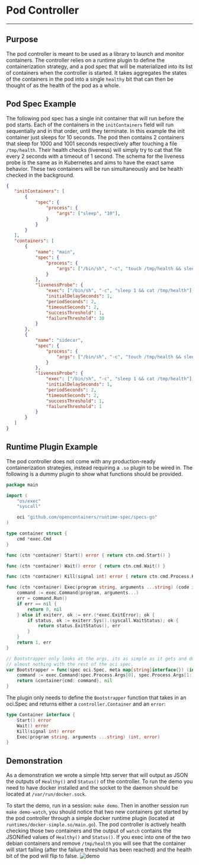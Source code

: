  # Pod Controller
 ---------------
 
 ## Purpose
 The pod controller is meant to be used as a library to launch and monitor containers. The controller relies on a runtime plugin to define the containerization strategy, and a pod spec that will be materialized into its list of containers when the controller is started. It takes aggregates the states of the containers in the pod into a single `healthy` bit that can then be thought of as the health of the pod as a whole.
 
 ## Pod Spec Example
 The following pod spec has a single init container that will run before the pod starts. Each of the containers in the `initContainers` field will run sequentially and in that order, until they terminate. In this example the init container just sleeps for 10 seconds. The pod then contains 2 containers that sleep for 1000 and 1001 seconds respectively after touching a file `/tmp/health`. Their health checks (liveness) will simply try to cat that file every 2 seconds with a timeout of 1 second. The schema for the liveness probe is the same as in Kubernetes and aims to have the exact same behavior. These two containers will be run simultaneously and be health checked in the background. 
 ```json
{
    "initContainers": [
        {
            "spec": {
                "process": {
                    "args": ["sleep", "10"],
                }
            }
        }
    ],   
    "containers": [
        {
            "name": "main",
            "spec": {
                "process": {
                    "args": ["/bin/sh", "-c", "touch /tmp/health && sleep 1000"]
                }
            },
            "livenessProbe": {
                "exec": ["/bin/sh", "-c", "sleep 1 && cat /tmp/health"],
                "initialDelaySeconds": 1,
                "periodSeconds": 2,
                "timeoutSeconds": 2,
                "successThreshold": 1,
                "failureThreshold": 30
            }
        },
        {
            "name": "sidecar",
            "spec": {
                "process": {
                    "args": ["/bin/sh", "-c", "touch /tmp/health && sleep 1001"]
                }
            },
            "livenessProbe": {
                "exec": ["/bin/sh", "-c", "sleep 1 && cat /tmp/health"],
                "initialDelaySeconds": 1,
                "periodSeconds": 2,
                "timeoutSeconds": 2,
                "successThreshold": 1,
                "failureThreshold": 1
            }
        }
    ]
}
```

## Runtime Plugin Example
The pod controller does not come with any production-ready containerization strategies, instead requiring a `.so` plugin to be wired in. The following is a dummy plugin to show what functions should be provided. 
```go
package main

import (
	"os/exec"
	"syscall"

	oci "github.com/opencontainers/runtime-spec/specs-go"
)

type container struct {
	cmd *exec.Cmd
}

func (ctn *container) Start() error { return ctn.cmd.Start() }

func (ctn *container) Wait() error { return ctn.cmd.Wait() }

func (ctn *container) Kill(signal int) error { return ctn.cmd.Process.Kill() }

func (ctn *container) Exec(program string, arguments ...string) (code int, err error) {
	command := exec.Command(program, arguments...)
	err = command.Run()
	if err == nil {
		return 0, nil
	} else if exiterr, ok := err.(*exec.ExitError); ok {
		if status, ok := exiterr.Sys().(syscall.WaitStatus); ok {
			return status.ExitStatus(), err
		}
	}
	return 1, err
}

// Bootstrapper only looks at the args, its as simple as it gets and does
// almost nothing with the rest of the oci spec.
var Bootstrapper = func(spec oci.Spec, meta map[string]interface{}) (interface{}, error) {
	command := exec.Command(spec.Process.Args[0], spec.Process.Args[1:]...)
	return &container{cmd: command}, nil
}
```
The plugin only needs to define the `Bootstrapper` function that takes in an oci.Spec and returns either a `controller.Container` and an `error`:
```go
type Container interface {
	Start() error
	Wait() error
	Kill(signal int) error
	Exec(program string, arguments ...string) (int, error)
}
```

## Demonstration
As a demonstration we wrote a simple http server that will output as JSON the outputs of `Healthy()` and `Status()` of the controller. To run the demo you need to have docker installed and the socket to the daemon should be located at `/var/run/docker.sock`. 

To start the demo, run in a session: `make demo`. Then in another session run `make demo-watch`, you should notice that two new containers got started by the pod controller through a simple docker runtime plugin (located at `runtimes/docker-simple.so/main.go`). The pod controller is actively health checking those two containers and the output of `watch` contains the JSONified values of `Healthy()` and `Status()`. If you exec into one of the two debian containers and remove `/tmp/health` you will see that the container will start failing (after the failure threshold has been reached) and the health bit of the pod will flip to false.
![demo](https://user-images.githubusercontent.com/2396687/44236871-56821500-a163-11e8-9324-b8600d6e41b6.gif)

